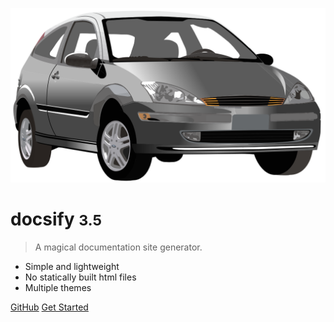 ![logo](_media/ford.svg)

# docsify <small>3.5</small>

> A magical documentation site generator.

- Simple and lightweight
- No statically built html files
- Multiple themes

[GitHub](https://github.com/docsifyjs/docsify/)
[Get Started](#docsify)

<!-- background image -->

<!-- ![background](_media/background.jpg) -->
